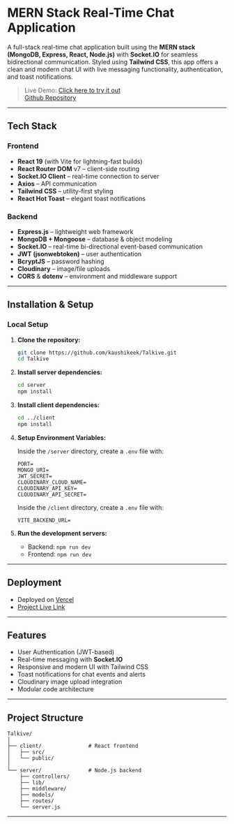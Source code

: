 # MERN Stack Real-Time Chat Application

A full-stack real-time chat application built using the **MERN stack (MongoDB, Express, React, Node.js)** with **Socket.IO** for seamless bidirectional communication. Styled using **Tailwind CSS**, this app offers a clean and modern chat UI with live messaging functionality, authentication, and toast notifications.

> Live Demo: [Click here to try it out](https://talkive.vercel.app)  
>  [Github Repository](https://github.com/kaushikeek/Talkive)

---

## Tech Stack

### Frontend

- **React 19** (with Vite for lightning-fast builds)
- **React Router DOM** v7 – client-side routing
- **Socket.IO Client** – real-time connection to server
- **Axios** – API communication
- **Tailwind CSS** – utility-first styling
- **React Hot Toast** – elegant toast notifications

### Backend

- **Express.js** – lightweight web framework
- **MongoDB + Mongoose** – database & object modeling
- **Socket.IO** – real-time bi-directional event-based communication
- **JWT (jsonwebtoken)** – user authentication
- **BcryptJS** – password hashing
- **Cloudinary** – image/file uploads
- **CORS** & **dotenv** – environment and middleware support

---

## Installation & Setup

### Local Setup

1. **Clone the repository:**

   ```bash
   git clone https://github.com/kaushikeek/Talkive.git
   cd Talkive
   ```

2. **Install server dependencies:**

   ```bash
   cd server
   npm install
   ```

3. **Install client dependencies:**

   ```bash
   cd ../client
   npm install
   ```

4. **Setup Environment Variables:**

   Inside the `/server` directory, create a `.env` file with:

   ```env
   PORT=
   MONGO_URI=
   JWT_SECRET=
   CLOUDINARY_CLOUD_NAME=
   CLOUDINARY_API_KEY=
   CLOUDINARY_API_SECRET=
   ```

   Inside the `/client` directory, create a `.env` file with:

   ```env
   VITE_BACKEND_URL=
   ```

5. **Run the development servers:**
   - Backend: `npm run dev`
   - Frontend: `npm run dev`

---

## Deployment

- Deployed on [Vercel](https://vercel.com/)
- [Project Live Link](https://talkive.vercel.app)

---

## Features

- User Authentication (JWT-based)
- Real-time messaging with **Socket.IO**
- Responsive and modern UI with Tailwind CSS
- Toast notifications for chat events and alerts
- Cloudinary image upload integration
- Modular code architecture

---

## Project Structure

```
Talkive/
│
├── client/               # React frontend
│   ├── src/
│   └── public/
│
└── server/               # Node.js backend
    ├── controllers/
    ├── lib/
    ├── middleware/
    ├── models/
    ├── routes/
    └── server.js
```

---

